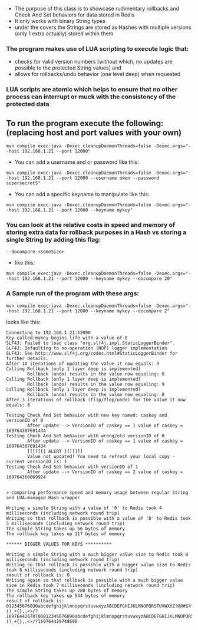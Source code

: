 * The purpose of this class is to showcase rudimentary rollbacks and Check And Set behaviors for data stored in Redis
* It only works with binary String types
* under the covers the Strings are stored as Hashes with multiple versions (only 1 extra actually) stored within them
### The program makes use of LUA scripting to execute logic that: 
* checks for valid version numbers [without which, no updates are possible to the protected String values] and
* allows for rollbacks/undo behavior (one level deep) when requested
### LUA scripts are atomic which helps to ensure that no other process can interrupt or muck with the consistency of the protected data
## To run the program execute the following: (replacing host and port values with your own)
```
mvn compile exec:java -Dexec.cleanupDaemonThreads=false -Dexec.args="--host 192.168.1.21 --port 12000"
```
* You can add a username and or password like this:
```
mvn compile exec:java -Dexec.cleanupDaemonThreads=false -Dexec.args="--host 192.168.1.21 --port 12000 --username owen --password supersecret5"
```
* You can add a specific keyname to manipulate like this:
```
mvn compile exec:java -Dexec.cleanupDaemonThreads=false -Dexec.args="--host 192.168.1.21 --port 12000 --keyname mykey"
```
### You can look at the relative costs in speed and memory of storing extra data for rollback purposes in a Hash vs storing a single String by adding this flag:
```
--docompare <someSize>
```
* like this:
```
mvn compile exec:java -Dexec.cleanupDaemonThreads=false -Dexec.args="--host 192.168.1.21 --port 12000 --keyname mykey --docompare 20"
```

### A Sample run of the program with these args: 
```
mvn compile exec:java -Dexec.cleanupDaemonThreads=false -Dexec.args="--host 192.168.1.21 --port 12000 --keyname mykey --docompare 2"
``` 
looks like this:
``` 
Connecting to 192.168.1.21:12000
Key called:mykey begins life with a value of 0
SLF4J: Failed to load class "org.slf4j.impl.StaticLoggerBinder".
SLF4J: Defaulting to no-operation (NOP) logger implementation
SLF4J: See http://www.slf4j.org/codes.html#StaticLoggerBinder for further details.
After 10 iterations of updating the value it now equals: 9
Calling Rollback [only 1 layer deep is implemented)
        Rollback (undo) results in the value now equaling: 8
Calling Rollback [only 1 layer deep is implemented)
        Rollback (undo) results in the value now equaling: 9
Calling Rollback [only 1 layer deep is implemented)
        Rollback (undo) results in the value now equaling: 8
After 3 iterations of rollback (flip/flop/undo) for the value it now equals: 8

Testing Check And Set behavior with new key named: caskey and versionID of 0
        After update --> VersionID of caskey == 1 value of caskey = 169764307691434
Testing Check And Set behavior with wrong/old versionID of 0
        After update --> VersionID of caskey == 1 value of caskey = 169764307691434
        [[[[[[{ ALERT }]]]]]]
        Value not updated! You need to refresh your local copy - current versionID is: 1
Testing Check And Set behavior with versionID of 1
        After update --> VersionID of caskey == 2 value of caskey = 169764360069924


> Comparing performance speed and memory usage between regular String and LUA-managed Hash wrapper    

Writing a simple String with a value of '0' to Redis took 4 milliseconds (including network round trip)
Writing so that rollback is possible with a value of '0' to Redis took 5 milliseconds (including network round trip)
The simple String takes up 56 bytes of memory
The rollback key takes up 117 bytes of memory

****** BIGGER VALUES FOR KEYS **********

Writing a simple String with a much bigger value size to Redis took 8 milliseconds (including network round trip)
Writing so that rollback is possible with a bigger value size to Redis took 8 milliseconds (including network round trip)
result of rollback is: 0
Writing again so that rollback is possible with a much bigger value size in Redis took 7 milliseconds (including network round trip)
The simple String takes up 280 bytes of memory
The rollback key takes up 544 bytes of memory
result of rollback is: 012345676890abcdefghijklmnopqrstuvwxyzABCDEFGHIJKLMNOPQRSTUVWXYZ!@@#$%^&*()_+{},.<>/?16976442678700812345676890abcdefghijklmnopqrstuvwxyzABCDEFGHIJKLMNOPQRSTUVWXYZ!@@#$%^&*()_+{},.<>/?169764429748690

```